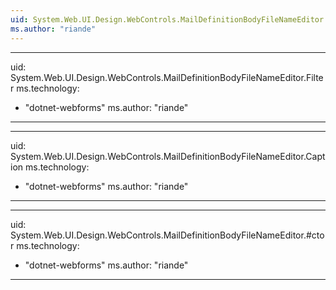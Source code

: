 ```yaml
---
uid: System.Web.UI.Design.WebControls.MailDefinitionBodyFileNameEditor
ms.author: "riande"
---
```


---
uid: System.Web.UI.Design.WebControls.MailDefinitionBodyFileNameEditor.Filter
ms.technology: 
  - "dotnet-webforms"
ms.author: "riande"
---

---
uid: System.Web.UI.Design.WebControls.MailDefinitionBodyFileNameEditor.Caption
ms.technology: 
  - "dotnet-webforms"
ms.author: "riande"
---

---
uid: System.Web.UI.Design.WebControls.MailDefinitionBodyFileNameEditor.#ctor
ms.technology: 
  - "dotnet-webforms"
ms.author: "riande"
---
